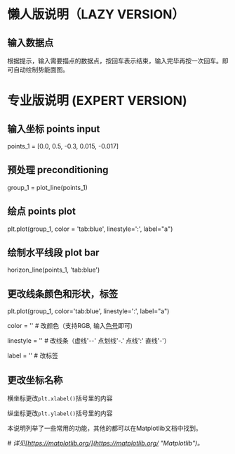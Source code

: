 # 懒人版说明（LAZY VERSION） 

## 输入数据点

根据提示，输入需要描点的数据点，按回车表示结束，输入完毕再按一次回车。即可自动绘制势能面图。

# 专业版说明 (EXPERT VERSION)

## 输入坐标  points input
points_1 = [0.0, 0.5, -0.3, 0.015, -0.017]

## 预处理  preconditioning
group_1 = plot_line(points_1)

## 绘点  points plot
plt.plot(group_1, color = 'tab:blue', linestyle=':', label="a")

## 绘制水平线段 plot bar
horizon_line(points_1, 'tab:blue')

## 更改线条颜色和形状，标签
plt.plot(group_1, color='tab:blue', linestyle=':',  label="a")

color = ''  # 改颜色（支持RGB, 输入[色号](https://matplotlib.org/gallery/color/named_colors.html)即可)

linestyle = '' # 改线条（虚线'--' 点划线'-.' 点线':' 直线'-'）

label = ''	  # 改标签


## 更改坐标名称
横坐标更改`plt.xlabel()`括号里的内容

纵坐标更改`plt.ylabel()`括号里的内容

本说明列举了一些常用的功能，其他的都可以在Matplotlib文档中找到。

*# 详见[https://matplotlib.org/](https://matplotlib.org/ "Matplotlib")。*
